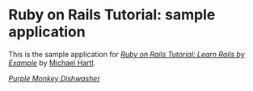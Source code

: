 # Ruby on Rails Tutorial: sample application

This is the sample application for
[*Ruby on Rails Tutorial: Learn Rails by Example*](http://railstutorial.org/)
by [Michael Hartl](http://michaelhartl.com/).

[*Purple Monkey Dishwasher*](http://ror.b0rk3.net/)